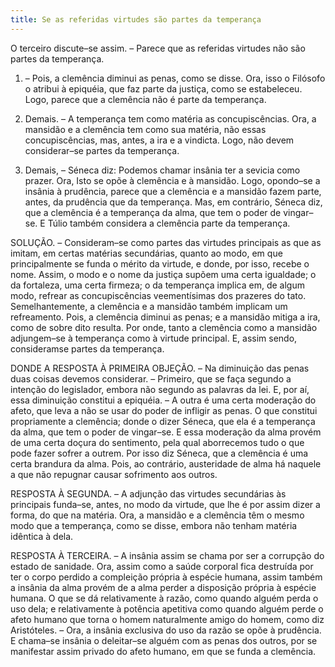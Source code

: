 ```yaml
---
title: Se as referidas virtudes são partes da temperança
---
```


O terceiro discute–se assim. – Parece que as referidas virtudes não são partes da temperança.  

1. – Pois, a clemência diminui as penas, como se disse. Ora, isso o Filósofo o atribui à epiquéia, que faz parte da justiça, como se estabeleceu. Logo, parece que a clemência não é parte da temperança.  

2. Demais. – A temperança tem como matéria as concupiscências. Ora, a mansidão e a clemência tem como sua matéria, não essas concupiscências, mas, antes, a ira e a vindicta. Logo, não devem considerar–se partes da temperança.  

3. Demais, – Séneca diz: Podemos chamar insânia ter a sevicia como prazer. Ora, Isto se opõe à clemência e à mansidão. Logo, opondo–se a insânia à prudência, parece que a clemência e a mansidão fazem parte, antes, da prudência que da temperança.  Mas, em contrário, Séneca diz, que a clemência é a temperança da alma, que tem o poder de vingar–se. E Túlio também considera a clemência parte da temperança.  

SOLUÇÃO. – Consideram–se como partes das virtudes principais as que as imitam, em certas matérias secundárias, quanto ao modo, em que principalmente se funda o mérito da virtude, e donde, por isso, recebe o nome. Assim, o modo e o nome da justiça supõem uma certa igualdade; o da fortaleza, uma certa firmeza; o da temperança implica em, de algum modo, refrear as concupiscências veementísimas dos prazeres do tato. Semelhantemente, a clemência e a mansidão também implicam um refreamento. Pois, a clemência diminui as penas; e a mansidão mitiga a ira, como de sobre dito resulta. Por onde, tanto a clemência como a mansidão adjungem–se à temperança como à virtude principal. E, assim sendo, consideramse partes da temperança.  

DONDE A RESPOSTA À PRIMEIRA OBJEÇÃO. – Na diminuição das penas duas coisas devemos considerar. – Primeiro, que se faça segundo a intenção do legislador, embora não segundo as palavras da lei. E, por aí, essa diminuição constitui a epiquéia. – A outra é uma certa moderação do afeto, que leva a não se usar do poder de infligir as penas. O que constitui propriamente a clemência; donde o dizer Séneca, que ela é a temperança da alma, que tem o poder de vingar–se. E essa moderação da alma provém de uma certa doçura do sentimento, pela qual aborrecemos tudo o que pode fazer sofrer a outrem. Por isso diz Séneca, que a clemência é uma certa brandura da alma. Pois, ao contrário, austeridade de alma há naquele a que não repugnar causar sofrimento aos outros.  

RESPOSTA À SEGUNDA. – A adjunção das virtudes secundárias às principais funda–se, antes, no modo da virtude, que lhe é por assim dizer a forma, do que na matéria. Ora, a mansidão e a clemência têm o mesmo modo que a temperança, como se disse, embora não tenham matéria idêntica à dela.  

RESPOSTA À TERCEIRA. – A insânia assim se chama por ser a corrupção do estado de sanidade. Ora, assim como a saúde corporal fica destruída por ter o corpo perdido a compleição própria à espécie humana, assim também a insânia da alma provém de a alma perder a disposição própria à espécie humana. O que se dá relativamente à razão, como quando alguém perda o uso dela; e relativamente à potência apetitiva como quando alguém perde o afeto humano que torna o homem naturalmente amigo do homem, como diz Aristóteles. – Ora, a insânia exclusiva do uso da razão se opõe à prudência. E chama–se insânia o deleitar–se alguém com as penas dos outros, por se manifestar assim privado do afeto humano, em que se funda a clemência.